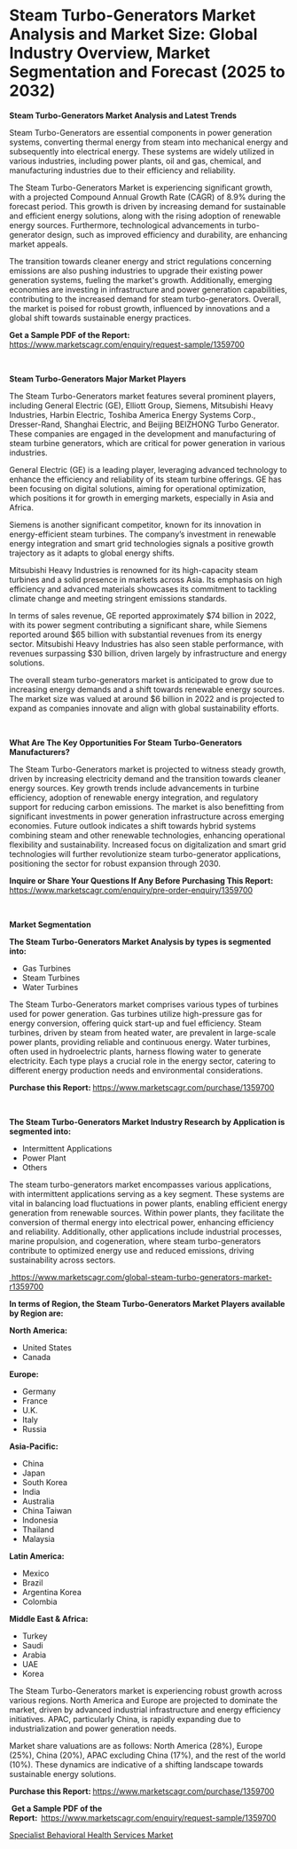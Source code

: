 <p><h1>Steam Turbo-Generators Market Analysis and Market Size: Global Industry Overview, Market Segmentation and Forecast (2025 to 2032)</h1></p><p><strong>Steam Turbo-Generators Market Analysis and Latest Trends</strong></p>
<p><p>Steam Turbo-Generators are essential components in power generation systems, converting thermal energy from steam into mechanical energy and subsequently into electrical energy. These systems are widely utilized in various industries, including power plants, oil and gas, chemical, and manufacturing industries due to their efficiency and reliability. </p><p>The Steam Turbo-Generators Market is experiencing significant growth, with a projected Compound Annual Growth Rate (CAGR) of 8.9% during the forecast period. This growth is driven by increasing demand for sustainable and efficient energy solutions, along with the rising adoption of renewable energy sources. Furthermore, technological advancements in turbo-generator design, such as improved efficiency and durability, are enhancing market appeals. </p><p>The transition towards cleaner energy and strict regulations concerning emissions are also pushing industries to upgrade their existing power generation systems, fueling the market's growth. Additionally, emerging economies are investing in infrastructure and power generation capabilities, contributing to the increased demand for steam turbo-generators. Overall, the market is poised for robust growth, influenced by innovations and a global shift towards sustainable energy practices.</p></p>
<p><strong>Get a Sample PDF of the Report:&nbsp;</strong> <a href="https://www.marketscagr.com/enquiry/request-sample/1359700?utm_campaign=3018&utm_medium=2&utm_source=Github&utm_content=ia&utm_term=22032025&utm_id=steam-turbo-generators">https://www.marketscagr.com/enquiry/request-sample/1359700</a></p>
<p>&nbsp;</p>
<p><strong>Steam Turbo-Generators Major Market Players</strong></p>
<p><p>The Steam Turbo-Generators market features several prominent players, including General Electric (GE), Elliott Group, Siemens, Mitsubishi Heavy Industries, Harbin Electric, Toshiba America Energy Systems Corp., Dresser-Rand, Shanghai Electric, and Beijing BEIZHONG Turbo Generator. These companies are engaged in the development and manufacturing of steam turbine generators, which are critical for power generation in various industries.</p><p>General Electric (GE) is a leading player, leveraging advanced technology to enhance the efficiency and reliability of its steam turbine offerings. GE has been focusing on digital solutions, aiming for operational optimization, which positions it for growth in emerging markets, especially in Asia and Africa.</p><p>Siemens is another significant competitor, known for its innovation in energy-efficient steam turbines. The company’s investment in renewable energy integration and smart grid technologies signals a positive growth trajectory as it adapts to global energy shifts.</p><p>Mitsubishi Heavy Industries is renowned for its high-capacity steam turbines and a solid presence in markets across Asia. Its emphasis on high efficiency and advanced materials showcases its commitment to tackling climate change and meeting stringent emissions standards.</p><p>In terms of sales revenue, GE reported approximately $74 billion in 2022, with its power segment contributing a significant share, while Siemens reported around $65 billion with substantial revenues from its energy sector. Mitsubishi Heavy Industries has also seen stable performance, with revenues surpassing $30 billion, driven largely by infrastructure and energy solutions.</p><p>The overall steam turbo-generators market is anticipated to grow due to increasing energy demands and a shift towards renewable energy sources. The market size was valued at around $6 billion in 2022 and is projected to expand as companies innovate and align with global sustainability efforts.</p></p>
<p>&nbsp;</p>
<p><strong>What Are The Key Opportunities For Steam Turbo-Generators Manufacturers?</strong></p>
<p><p>The Steam Turbo-Generators market is projected to witness steady growth, driven by increasing electricity demand and the transition towards cleaner energy sources. Key growth trends include advancements in turbine efficiency, adoption of renewable energy integration, and regulatory support for reducing carbon emissions. The market is also benefitting from significant investments in power generation infrastructure across emerging economies. Future outlook indicates a shift towards hybrid systems combining steam and other renewable technologies, enhancing operational flexibility and sustainability. Increased focus on digitalization and smart grid technologies will further revolutionize steam turbo-generator applications, positioning the sector for robust expansion through 2030.</p></p>
<p><strong>Inquire or Share Your Questions If Any Before Purchasing This Report:</strong> <a href="https://www.marketscagr.com/enquiry/pre-order-enquiry/1359700?utm_campaign=3018&utm_medium=2&utm_source=Github&utm_content=ia&utm_term=22032025&utm_id=steam-turbo-generators">https://www.marketscagr.com/enquiry/pre-order-enquiry/1359700</a></p>
<p>&nbsp;</p>
<p><strong>Market Segmentation</strong></p>
<p><strong>The Steam Turbo-Generators Market Analysis by types is segmented into:</strong></p>
<p><ul><li>Gas Turbines</li><li>Steam Turbines</li><li>Water Turbines</li></ul></p>
<p><p>The Steam Turbo-Generators market comprises various types of turbines used for power generation. Gas turbines utilize high-pressure gas for energy conversion, offering quick start-up and fuel efficiency. Steam turbines, driven by steam from heated water, are prevalent in large-scale power plants, providing reliable and continuous energy. Water turbines, often used in hydroelectric plants, harness flowing water to generate electricity. Each type plays a crucial role in the energy sector, catering to different energy production needs and environmental considerations.</p></p>
<p><strong>Purchase this Report:&nbsp;</strong><a href="https://www.marketscagr.com/purchase/1359700?utm_campaign=3018&utm_medium=2&utm_source=Github&utm_content=ia&utm_term=22032025&utm_id=steam-turbo-generators">https://www.marketscagr.com/purchase/1359700</a></p>
<p>&nbsp;</p>
<p><strong>The Steam Turbo-Generators Market Industry Research by Application is segmented into:</strong></p>
<p><ul><li>Intermittent Applications</li><li>Power Plant</li><li>Others</li></ul></p>
<p><p>The steam turbo-generators market encompasses various applications, with intermittent applications serving as a key segment. These systems are vital in balancing load fluctuations in power plants, enabling efficient energy generation from renewable sources. Within power plants, they facilitate the conversion of thermal energy into electrical power, enhancing efficiency and reliability. Additionally, other applications include industrial processes, marine propulsion, and cogeneration, where steam turbo-generators contribute to optimized energy use and reduced emissions, driving sustainability across sectors.</p></p>
<p><a href="https://www.marketscagr.com/global-steam-turbo-generators-market-r1359700?utm_campaign=3018&utm_medium=2&utm_source=Github&utm_content=ia&utm_term=22032025&utm_id=steam-turbo-generators">&nbsp;https://www.marketscagr.com/global-steam-turbo-generators-market-r1359700</a></p>
<p><strong>In terms of Region, the Steam Turbo-Generators Market Players available by Region are:</strong></p>
<p>
    <p> <strong> North America: </strong>
        <ul>
            <li>United States</li>
            <li>Canada</li>
        </ul>
        </p> 
    <p> <strong> Europe: </strong>
        <ul>
            <li>Germany</li>
            <li>France</li>
            <li>U.K.</li>
            <li>Italy</li>
            <li>Russia</li>
        </ul>
        </p> 
    <p> <strong> Asia-Pacific: </strong>
        <ul>
            <li>China</li>
            <li>Japan</li>
            <li>South Korea</li>
            <li>India</li>
            <li>Australia</li>
            <li>China Taiwan</li>
            <li>Indonesia</li>
            <li>Thailand</li>
            <li>Malaysia</li>
        </ul>
        </p> 
    <p> <strong> Latin America: </strong>
        <ul>
            <li>Mexico</li>
            <li>Brazil</li>
            <li>Argentina Korea</li>
            <li>Colombia</li>
        </ul>
        </p> 
    <p> <strong> Middle East & Africa: </strong>
        <ul>
            <li>Turkey</li>
            <li>Saudi</li>
            <li>Arabia</li>
            <li>UAE</li>
            <li>Korea</li>
        </ul>
    </p>
    </p>
<p><p>The Steam Turbo-Generators market is experiencing robust growth across various regions. North America and Europe are projected to dominate the market, driven by advanced industrial infrastructure and energy efficiency initiatives. APAC, particularly China, is rapidly expanding due to industrialization and power generation needs. </p><p>Market share valuations are as follows: North America (28%), Europe (25%), China (20%), APAC excluding China (17%), and the rest of the world (10%). These dynamics are indicative of a shifting landscape towards sustainable energy solutions.</p></p>
<p><strong>Purchase this Report: </strong><a href="https://www.marketscagr.com/purchase/1359700?utm_campaign=3018&utm_medium=2&utm_source=Github&utm_content=ia&utm_term=22032025&utm_id=steam-turbo-generators">https://www.marketscagr.com/purchase/1359700</a></p>
<p>&nbsp;<strong>Get a Sample PDF of the Report:&nbsp;&nbsp;</strong><a href="https://www.marketscagr.com/enquiry/request-sample/1359700?utm_campaign=3018&utm_medium=2&utm_source=Github&utm_content=ia&utm_term=22032025&utm_id=steam-turbo-generators">https://www.marketscagr.com/enquiry/request-sample/1359700</a></p>
<p><strong></strong></p>
<p><p><a href="https://github.com/sefathlehki/Market-Research-Report-List-1/blob/main/specialist-behavioral-health-services-market.md?utm_campaign=3018&utm_medium=2&utm_source=Github&utm_content=ia&utm_term=22032025&utm_id=steam-turbo-generators">Specialist Behavioral Health Services Market</a></p></p>